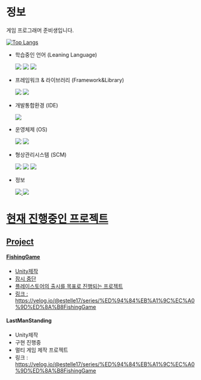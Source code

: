 # 정보
게임 프로그래머 준비생입니다.
<!--
![Anurag's GitHub stats](https://github-readme-stats.vercel.app/api?username=Estelle-17&show_icons=true&theme=radical)
-->
[![Top Langs](https://github-readme-stats.vercel.app/api/top-langs/?username=Estelle-17&langs_count=10&layout=compact&theme=dark)](https://github.com/Estelle-17/Estelle-17)

- 학습중인 언어 (Leaning Language)
    
  <img src="https://img.shields.io/badge/C-A8B9CC?style=flat-square&logo=c&logoColor=white"/> <img src="https://img.shields.io/badge/C++-00599C?style=flat-square&logo=cplusplus&logoColor=white"/> <img src="https://img.shields.io/badge/C%23-512BD4?style=flat-square&logo=csharp&logoColor=white"/>

- 프레임워크 & 라이브러리 (Framework&Library)  

  <img src="https://img.shields.io/badge/Unity-000000?style=flat-square&logo=unity&logoColor=white"/> <img src="https://img.shields.io/badge/Unreal-0E1128?style=flat-square&logo=unrealengine&logoColor=white"/>

- 개발통합환경 (IDE)
  
  <img src="https://img.shields.io/badge/Visual Studio Code-007ACC?style=flat-square&logo=visualstudiocode&logoColor=white"/>
    
- 운영체제 (OS)
  
  <img src="https://img.shields.io/badge/Windows-0078D4?style=flat-square&logo=windows&logoColor=white"/> <img src="https://img.shields.io/badge/Windows 11-0078D4?style=flat-square&logo=windows11&logoColor=white"/>
    
- 형상관리시스템 (SCM)  
  
  <img src="https://img.shields.io/badge/Git-F05032?style=flat-square&logo=git&logoColor=white"/> <img src="https://img.shields.io/badge/Github-181717?style=flat-square&logo=github&logoColor=white"/> <img src="https://img.shields.io/badge/SourceTree-0052CC?style=flat-square&logo=sourcetree&logoColor=white"/>
    
- 정보

  <a href="https://wnsdn.notion.site/8b605e0a36e04721b10906e4acab4e76?pvs=4"><img src="https://img.shields.io/badge/Notion-FFFFFF?style=flat-square&logo=notion&logoColor=black"/> <a href="https://velog.io/@estelle17"><img src="https://img.shields.io/badge/Velog-20C997?style=flat-square&logo=velog&logoColor=white"/>
  
# 현재 진행중인 프로젝트
## Project
#### FishingGame
  - Unity제작
  - 잠시 중단
  - 플레이스토어의 출시를 목표로 진행되는 프로젝트
  - 링크 : https://velog.io/@estelle17/series/%ED%94%84%EB%A1%9C%EC%A0%9D%ED%8A%B8FishingGame

#### LastManStanding
  - Unity제작
  - 구현 진행중
  - 멀티 게임 제작 프로젝트
  - 링크 : https://velog.io/@estelle17/series/%ED%94%84%EB%A1%9C%EC%A0%9D%ED%8A%B8FishingGame
<!--
**Estelle-17/Estelle-17** is a ✨ _special_ ✨ repository because its `README.md` (this file) appears on your GitHub profile.

Here are some ideas to get you started:

- 🔭 I’m currently working on ...
- 🌱 I’m currently learning ...
- 👯 I’m looking to collaborate on ...
- 🤔 I’m looking for help with ...
- 💬 Ask me about ...
- 📫 How to reach me: ...
- 😄 Pronouns: ...
- ⚡ Fun fact: ...
-->
